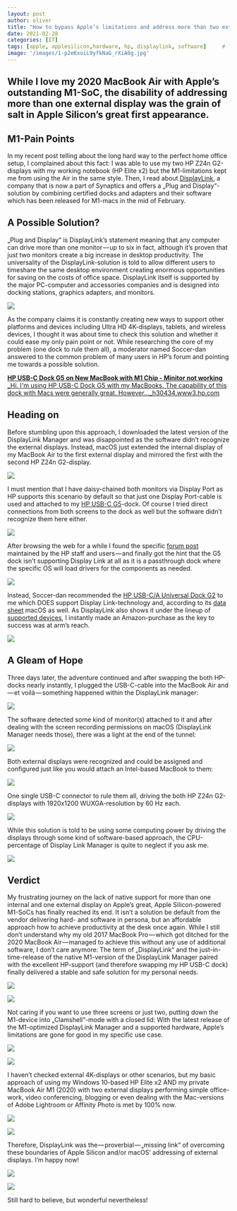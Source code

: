 ```yaml
---
layout: post
author: oliver
title: "How to bypass Apple’s limitations and address more than two external displays with M1-based Macs"
date: 2021-02-28
categories: [IT]
tags: [apple, applesilicon,hardware, hp, displaylink, software]     # TAG names should always be lowercase
image: '/images/1-p2eKxoiL9yfkNaG_rXiA0g.jpg'
---
```


## While I love my 2020 MacBook Air with Apple’s outstanding M1-SoC, the disability of addressing more than one external display was the grain of salt in Apple Silicon’s great first appearance.

## M1-Pain Points

In my recent post telling about the long hard way to the perfect home office setup, I complained about this fact: I was able to use my two HP Z24n G2-displays with my working notebook (HP Elite x2) but the M1-limitations kept me from using the Air in the same style. Then, I read about [DisplayLink](https://pifferi.synology.me/products), a company that is now a part of Synaptics and offers a „Plug and Display“-solution by combining certified docks and adapters and their software which has been released for M1-macs in the mid of February.

## A Possible Solution?

„Plug and Display“ is DisplayLink’s statement meaning that any computer can drive more than one monitor — up to six in fact, although it’s proven that just two monitors create a big increase in desktop productivity. The universality of the DisplayLink-solution is told to allow different users to timeshare the same desktop environment creating enormous opportunities for saving on the costs of office space. DisplayLink itself is supported by the major PC-computer and accessories companies and is designed into docking stations, graphics adapters, and monitors.

![](../images/1-Qg2XwVd6r0x-iW8acRlFvA.jpg)

As the company claims it is constantly creating new ways to support other platforms and devices including Ultra HD 4K-displays, tablets, and wireless devices, I thought it was about time to check this solution and whether it could ease my only pain point or not. While researching the core of my problem (one dock to rule them all), a moderator named Soccer-dan answered to the common problem of many users in HP’s forum and pointing me towards a possible solution.

[**HP USB-C Dock G5 on New MacBook with M1 Chip - Minitor not working**](https://h30434.www3.hp.com/t5/Business-Notebooks/HP-USB-C-Dock-G5-on-New-MacBook-with-M1-Chip-Minitor-not/td-p/7860077/highlight/false)  
[_Hi. I'm using HP USB-C Dock G5 with my MacBooks. The capability of this dock with Macs were generally great. However…_h30434.www3.hp.com](https://h30434.www3.hp.com/t5/Business-Notebooks/HP-USB-C-Dock-G5-on-New-MacBook-with-M1-Chip-Minitor-not/td-p/7860077/highlight/false)

## Heading on

Before stumbling upon this approach, I downloaded the latest version of the DisplayLink Manager and was disappointed as the software didn’t recognize the external displays. Instead, macOS just extended the internal display of my MacBook Air to the first external display and mirrored the first with the second HP Z24n G2-display.

![](../images/1-xEMbD3QS-erxCT66gilx8A.jpg)

I must mention that I have daisy-chained both monitors via Display Port as HP supports this scenario by default so that just one Display Port-cable is used and attached to my [HP USB-C G5](https://amzn.to/3syuSct)\-dock. Of course I tried direct connections from both screens to the dock as well but the software didn’t recognize them here either.

![](../images/1-VM6dDit-dVBUrcRtfUk5Uw.jpg)

After browsing the web for a while I found the specific [forum post](https://h30434.www3.hp.com/t5/Business-Notebooks/HP-USB-C-Dock-G5-on-New-MacBook-with-M1-Chip-Minitor-not/td-p/7860077/highlight/false) maintained by the HP staff and users — and finally got the hint that the G5 dock isn’t supporting Display Link at all as it is a passthrough dock where the specific OS will load drivers for the components as needed.

![](../images/1-wSdPccUqG7BMB7drvET0IA.jpg)

Instead, Soccer-dan recommended the [HP USB-C/A Universal Dock G2](https://amzn.to/37THUJZ) to me which DOES support Display Link-technology and, according to its [data sheet](https://www8.hp.com/h20195/v2/GetPDF.aspx/4AA7-5549ENW.pdf) macOS as well. As DisplayLink also shows it under the lineup of [supported devices](https://www.displaylink.com/products), I instantly made an Amazon-purchase as the key to success was at arm’s reach.

![](../images/1-DS3-TEUKY8F15N7pUgspnw.jpg)

## A Gleam of Hope

Three days later, the adventure continued and after swapping the both HP-docks nearly instantly, I plugged the USB-C-cable into the MacBook Air and — et voilà — something happened within the DisplayLink manager:

![](../images/1-d0BhrqeSBDYoCoLDQHyHBw.jpg)

The software detected some kind of monitor(s) attached to it and after dealing with the screen recording permissions on macOS (DisplayLink Manager needs those), there was a light at the end of the tunnel:

![](../images/1-hYSTn5GEDvCnN1INoLdJpQ.jpg)

Both external displays were recognized and could be assigned and configured just like you would attach an Intel-based MacBook to them:

![](../images/1-m2fKe24XAWZUllaMmMIgUw.jpg)

One single USB-C connector to rule them all, driving the both HP Z24n G2-displays with 1920x1200 WUXGA-resolution by 60 Hz each.

![](../images/1-uLezHxhZ5SbTKipbUUvYAg.jpg)

While this solution is told to be using some computing power by driving the displays through some kind of software-based approach, the CPU-percentage of Display Link Manager is quite to neglect if you ask me.

![](../images/1-ZVk4YkdqGETDCNqX1pXD0g.jpg)

## Verdict

My frustrating journey on the lack of native support for more than one internal and one external display on Apple’s great, Apple Silicon-powered M1-SoCs has finally reached its end. It isn’t a solution be default from the vendor delivering hard- and software in persona, but an affordable approach how to achieve productivity at the desk once again. While I still don’t understand why my old 2017 MacBook Pro — which got ditched for the 2020 MacBook Air — managed to achieve this without any use of additional software, I don’t care anymore: The term of „DisplayLink“ and the just-in-time-release of the native M1-version of the DisplayLink Manager paired with the excellent HP-support (and therefore swapping my HP USB-C dock) finally delivered a stable and safe solution for my personal needs.

![](../images/1-BD_rLz6juu2sc3K1RGwgkw.jpg)

![](../images/1-d5o20_NrY5Io3FkHeBhzZw.jpg)

Not caring if you want to use three screens or just two, putting down the M1-device into „Clamshell“-mode with a closed lid: With the latest release of the M1-optimized DisplayLink Manager and a supported hardware, Apple’s limitations are gone for good in my specific use case.

![](../images/1-0fdkzsvOlNmkcSEch-N16w.jpg)

![](../images/1-utMpIOkqmtjNYUDUhWSYcg.jpg)

I haven’t checked external 4K-displays or other scenarios, but my basic approach of using my Windows 10-based HP Elite x2 AND my private MacBook Air M1 (2020) with two external displays performing simple office-work, video conferencing, blogging or even dealing with the Mac-versions of Adobe Lightroom or Affinity Photo is met by 100% now.

![](../images/Bildschirmfoto-2021-12-15-um-19.14.24-1.jpg)

![](../images/Bildschirmfoto-2021-12-15-um-19.14.27.jpg)

Therefore, DisplayLink was the — proverbial — „missing link“ of overcoming these boundaries of Apple Silicon and/or macOS’ addressing of external displays. I’m happy now!

![](../images/1-tEotTBx3Rfq5AMhRVIUWgQ.jpg)

![](../images/1-rdyaDX1ytot11DqhawAr8w.jpg)

Still hard to believe, but wonderful nevertheless!